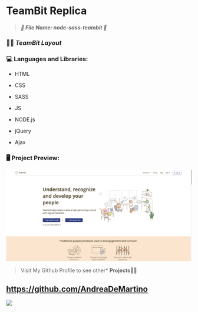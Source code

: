 # 	TeamBit Replica ## 

> 
>
> ##### *:open_file_folder: File Name*:  node-sass-teambit :open_file_folder:
>
> 

### :man_teacher: *TeamBit Layout* 

### :computer: Languages and Libraries:

* HTML

* CSS

* SASS

* JS

* NODE.js

* jQuery

* Ajax


### :desktop_computer: Project Preview:

![](src/img/screen.png)



> Visit My Github Profile to see other* __Projects__:man_technologist:

## 	https://github.com/AndreaDeMartino

![](https://avatars3.githubusercontent.com/u/61230702?s=460&u=3ad9e3799490317ce56c4d6aaac69581219eb83b&v=4)



